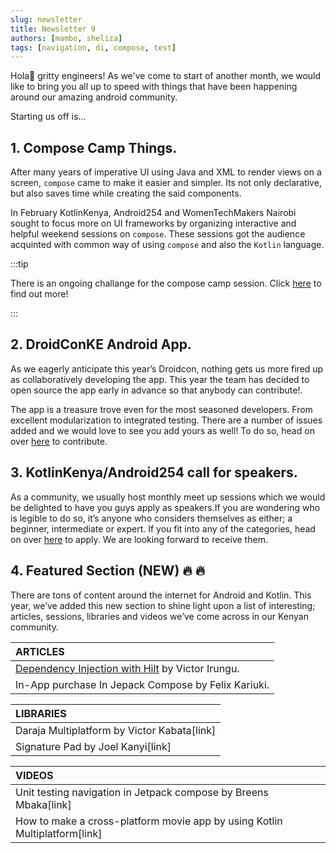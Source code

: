 ```yaml
---
slug: newsletter
title: Newsletter 9
authors: [mambo, sheliza]
tags: [navigation, di, compose, test]
---
```

Hola👋 gritty engineers! As we've come to start of another month, we would like to bring you all up to speed with things that have been happening around our amazing android community.

Starting us off is…

## 1. Compose Camp Things.
After many years of imperative UI using Java and XML to render views on a screen, `compose` came to make it easier and simpler. Its not only declarative, but also saves time while creating the said components.

In February KotlinKenya, Android254 and WomenTechMakers Nairobi sought to focus more on UI frameworks by organizing interactive and helpful weekend sessions on `compose`. These sessions got the audience acquinted with common way of using `compose` and also the `Kotlin` language.

:::tip

There is an ongoing challange for the compose camp session. Click [here](https://twitter.com/254androiddevs/status/1630511775283044352?t=cbyCED8GjQIWkpBD5Yurng&s=19) to find out more!

:::

## 2. DroidConKE Android App.
As we eagerly anticipate this year’s Droidcon, nothing gets us more fired up as collaboratively developing the app. This year the team has decided to open source the app early in advance so that anybody can contribute!.

The app is a treasure trove even for the most seasoned developers. From excellent modularization to integrated testing. There are a number of issues added and we would love to see you add yours as well! To do so, head on over [here](https://github.com/droidconKE/droidconKE2023Android/blob/main/CONTRIBUTING.md) to contribute.

## 3. KotlinKenya/Android254 call for speakers.
As a community, we usually host monthly meet up sessions which we would be delighted to have you guys apply as speakers.If you are wondering who is legible to do so, it’s anyone who considers themselves as either; a beginner, intermediate or expert.
If you fit into any of the categories, head on over [here](https://docs.google.com/forms/d/1BeuuzLsVg0zUf52umbYNsZPPZ7Tfp1KHPYCee22rics/viewform?edit_requested=true) to apply. We are looking forward to receive them.

## 4. Featured Section (NEW) :fire: :fire:
There are tons of content around the internet for Android and Kotlin. This year, we’ve added this new section to shine light upon a list of interesting; articles, sessions, libraries and videos we’ve come across in our Kenyan community.


|ARTICLES|
|:-------|
|[Dependency Injection with Hilt](https://github.com) by Victor Irungu.|
|In-App purchase In Jepack Compose by Felix Kariuki.|

|LIBRARIES|
|:------|
|Daraja Multiplatform by Victor Kabata[link]|
|Signature Pad by Joel Kanyi[link]|

|VIDEOS|
|:------|
|Unit testing navigation in Jetpack compose by Breens Mbaka[link]|
|How to make a cross-platform movie app by using Kotlin Multiplatform[link]|